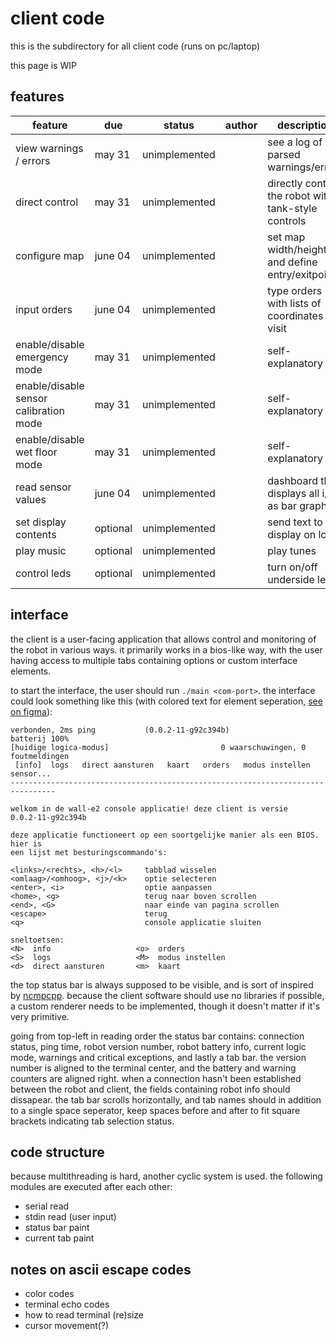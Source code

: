 # client code

this is the subdirectory for all client code (runs on pc/laptop)

this page is WIP

## features

|feature|due|status|author|description|
|-|-|-|-|-|
|view warnings / errors|may 31|unimplemented||see a log of parsed warnings/errors
|direct control|may 31|unimplemented||directly control the robot with tank-style controls
|configure map|june 04|unimplemented||set map width/height and define entry/exitpoints
|input orders|june 04|unimplemented||type orders with lists of coordinates to visit
|enable/disable emergency mode|may 31|unimplemented||self-explanatory
|enable/disable sensor calibration mode|may 31|unimplemented||self-explanatory
|enable/disable wet floor mode|may 31|unimplemented||self-explanatory
|read sensor values|june 04|unimplemented||dashboard that displays all i/o as bar graphs
|set display contents|optional|unimplemented||send text to display on lcd
|play music|optional|unimplemented||play tunes
|control leds|optional|unimplemented||turn on/off underside leds

## interface

the client is a user-facing application that allows control and monitoring of
the robot in various ways. it primarily works in a bios-like way, with the user
having access to multiple tabs containing options or custom interface elements.

to start the interface, the user should run `./main <com-port>`. the interface
could look something like this (with colored text for element seperation, [see
on figma](https://www.figma.com/file/vZ6rQp2G1HBAmbdrkxIZJ3/terminal-app)):

```
verbonden, 2ms ping           (0.0.2-11-g92c394b)                  batterij 100%
[huidige logica-modus]                         0 waarschuwingen, 0 foutmeldingen
 [info]  logs   direct aansturen   kaart   orders   modus instellen   sensor...
--------------------------------------------------------------------------------

welkom in de wall-e2 console applicatie! deze client is versie
0.0.2-11-g92c394b

deze applicatie functioneert op een soortgelijke manier als een BIOS. hier is
een lijst met besturingscommando's:

<links>/<rechts>, <h>/<l>     tabblad wisselen
<omlaag>/<omhoog>, <j>/<k>    optie selecteren
<enter>, <i>                  optie aanpassen
<home>, <g>                   terug naar boven scrollen
<end>, <G>                    naar einde van pagina scrollen
<escape>                      terug
<q>                           console applicatie sluiten

sneltoetsen:
<N>  info                   <o>  orders
<S>  logs                   <M>  modus instellen
<d>  direct aansturen       <m>  kaart              

```

the top status bar is always supposed to be visible, and is sort of inspired by
[ncmpcpp](https://github.com/ncmpcpp/ncmpcpp). because the client software
should use no libraries if possible, a custom renderer needs to be implemented,
though it doesn't matter if it's very primitive.

going from top-left in reading order the status bar contains: connection
status, ping time, robot version number, robot battery info, current logic
mode, warnings and critical exceptions, and lastly a tab bar. the version
number is aligned to the terminal center, and the battery and warning counters
are aligned right. when a connection hasn't been established between the robot
and client, the fields containing robot info should dissapear. the tab bar
scrolls horizontally, and tab names should in addition to a single space
seperator, keep spaces before and after to fit square brackets indicating tab
selection status.

## code structure

because multithreading is hard, another cyclic system is used. the following
modules are executed after each other:

- serial read
- stdin read (user input)
- status bar paint
- current tab paint

## notes on ascii escape codes

- color codes
- terminal echo codes
- how to read terminal (re)size
- cursor movement(?)

